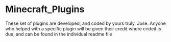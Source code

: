 # Minecraft_Plugins
These set of plugins are developed, and coded by yours truly, Jose.
Anyone who helped with a specific plugin will be given their credit where crideit is due, and can be found in the individual readme file
